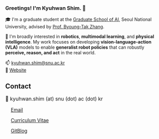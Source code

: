 ### Greetings! I'm Kyuhwan Shim. 🤗 


🎓 I'm a graduate student at the [Graduate School of AI](https://gsai.snu.ac.kr), Seoul National University, advised by [Prof. Byoung-Tak Zhang](https://bi.snu.ac.kr/~btzhang).


🤖 I'm broadly interested in **robotics**, **multimodal learning**, and **physical intelligence**.  My work focuses on developing **vision-language-action (VLA)** models to enable **generalist robot policies** that can robustly **perceive, reason, and act** in the real world.  

📫 kyuhwan.shim@snu.ac.kr  
🔗 [Website](https://underthelights.github.io)

## Contact

<p style="font-size: 1rem; font-weight: 400;">
  📧 kyuhwan.shim (at) snu (dot) ac (dot) kr
</p>

<div class="mt-3 d-flex flex-wrap align-items-center" style="gap: 0.8rem;">
  <a href="mailto:kyuhwan.shim@snu.ac.kr" 
     class="btn btn-outline-secondary d-flex align-items-center shadow-sm" 
     style="padding: 0.5rem 1.1rem; font-size: 0.95rem;">
    <i class="fa-solid fa-envelope me-2"></i> Email
  </a>

  <a href="https://underthelights.github.io/cv.pdf" 
     class="btn btn-outline-primary d-flex align-items-center shadow-sm" 
     target="_blank" rel="noopener noreferrer"
     style="padding: 0.5rem 1.1rem; font-size: 0.95rem;">
    <i class="fa-solid fa-file-lines me-2"></i> Curriculum Vitae
  </a>

  <a href="https://underthelights.github.io" 
     class="btn btn-outline-dark d-flex align-items-center shadow-sm" 
     target="_blank" rel="noopener noreferrer"
     style="padding: 0.5rem 1.1rem; font-size: 0.95rem;">
    <i class="fa-solid fa-blog me-2"></i> GitBlog
  </a>
</div>
